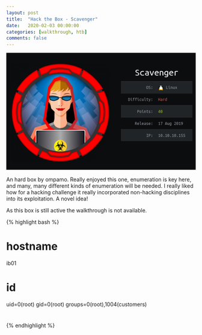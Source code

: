 ```yaml
---
layout: post
title:  "Hack the Box - Scavenger"
date:   2020-02-03 00:00:00
categories: [walkthrough, htb]
comments: false
---
```

![HTB-Scavenger](/img/htb/scavenger.png)

An hard box by ompamo.  Really enjoyed this one, enumeration is key here, and many, many different kinds of enumeration will be needed.  I really liked how for a hacking challenge it really incorporated non-hacking disciplines into its exploitation.  A novel idea!

As this box is still active the walkthrough is not available.

{% highlight bash %}
# hostname
ib01
# id
uid=0(root) gid=0(root) groups=0(root),1004(customers)
#
{% endhighlight %}
